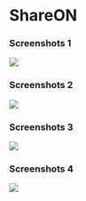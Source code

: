 # ShareON

### Screenshots 1
![](https://github.com/akzc0d3/ShareON/blob/main/Screenshots/Screenshot%201.png)
### Screenshots 2
![](https://github.com/akzc0d3/ShareON/blob/main/Screenshots/Screenshot%202.png)
### Screenshots 3
![](https://github.com/akzc0d3/ShareON/blob/main/Screenshots/Screenshot%203.png)
### Screenshots 4
![](https://github.com/akzc0d3/ShareON/blob/main/Screenshots/Screenshot%204.png)

